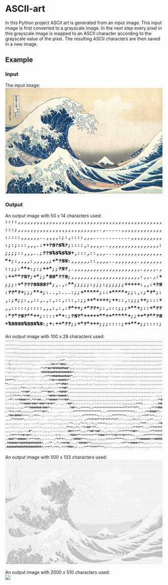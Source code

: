 # ASCII-art
In this Python project ASCII art is generated from an input image. This input image is first converted to a grayscale image. 
In the next step every pixel in this grayscale image is mapped to an ASCII character according to the grayscale value of the pixel.
The resulting ASCII characters are then saved in a new image.

## Example

### Input
The input image:  
<img src="./images/Kanagawa.jpg" width="500"> 

### Output

An output image with 50 x 14 characters used:  
<img src="./images/Kanagawa_OUT/Kanagawa_50x14_ascii.png" width="500"> 

An output image with 100 x 28 characters used:  
<img src="./images/Kanagawa_OUT/Kanagawa_100x28_ascii.png" width="500"> 

An output image with 500 x 133 characters used:  
<img src="./images/Kanagawa_OUT/Kanagawa_500x133_ascii.png" width="500"> 

An output image with 2000 x 510 characters used:  
<img src="./images/Kanagawa_OUT/Kanagawa_2000x510_ascii.png" width="1000">
